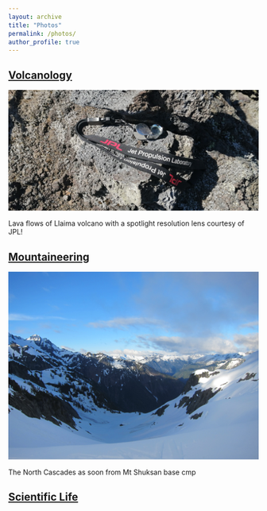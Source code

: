 ```yaml
---
layout: archive
title: "Photos"
permalink: /photos/
author_profile: true
---
```




<h2><b><a href="https://fdelgadodelapuente.github.io/photos_volcano">Volcanology</a></b></h2> 


<img style="float: center;" src="/images/llaima_lava.jpg" style="width:500px;">

Lava flows of Llaima volcano with a spotlight resolution lens courtesy of JPL!

<h2><b><a href="https://fdelgadodelapuente.github.io/photos_mountain">Mountaineering</a></b></h2> 

<img style="float: center;" src="/images/shuksan2013.JPG" style="width:500px;">

The North Cascades as soon from Mt Shuksan base cmp

<h2><b><a href="https://fdelgadodelapuente.github.io/photos_research">Scientific Life</a></b></h2> 
